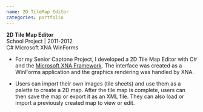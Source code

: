 ```yaml
---
name: 2D TileMap Editor
categories: portfolio
---
```


**2D Tile Map Editor** <br />
School Project | 2011-2012<br />
<span class="label label-danger">C#</span>
<span class="label label-danger">Microsoft XNA</span>
<span class="label label-danger">WinForms</span><br />

* For my Senior Captone Project, I developed a 2D Tile Map Editor with C# and the
[Microsoft XNA Framework](https://en.wikipedia.org/wiki/Microsoft_XNA). The interface
was created as a WinForms application and the graphics rendering was handled by XNA.

* Users can import their own images (tile sheets) and use them as a palette to
create a 2D map. After the tile map is complete, users can then save the map or
export it as an XML file. They can also load or import a previously created map to
view or edit.
